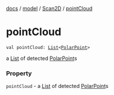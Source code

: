 [docs](../../index.md) / [model](../index.md) / [Scan2D](index.md) / [pointCloud](./point-cloud.md)

# pointCloud

`val pointCloud: `[`List`](https://kotlinlang.org/api/latest/jvm/stdlib/kotlin.collections/-list/index.html)`<`[`PolarPoint`](../../model.geometry/-polar-point/index.md)`>`

a [List](https://kotlinlang.org/api/latest/jvm/stdlib/kotlin.collections/-list/index.html) of detected [PolarPoint](../../model.geometry/-polar-point/index.md)s

### Property

`pointCloud` - a [List](https://kotlinlang.org/api/latest/jvm/stdlib/kotlin.collections/-list/index.html) of detected [PolarPoint](../../model.geometry/-polar-point/index.md)s